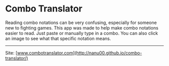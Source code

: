# Combo Translator

 Reading combo notations can be very confusing, especially for someone new to fighting games.  This app was made to help make combo notations easier to read.  Just paste or manually type in a combo.  You can also click an image to see what that specific notation means.  

--- 
 Site: [www.combotranslator.com](http://nanu00.github.io/combo-translator/)